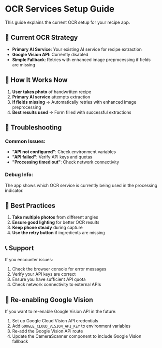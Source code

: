 # OCR Services Setup Guide

This guide explains the current OCR setup for your recipe app.

## 🚀 Current OCR Strategy

- **Primary AI Service**: Your existing AI service for recipe extraction
- **Google Vision API**: Currently disabled
- **Simple Fallback**: Retries with enhanced image preprocessing if fields are missing

## 📱 How It Works Now

1. **User takes photo** of handwritten recipe
2. **Primary AI service** attempts extraction
3. **If fields missing** → Automatically retries with enhanced image preprocessing
4. **Best results used** → Form filled with successful extractions

## 🔧 Troubleshooting

### Common Issues:

- **"API not configured"**: Check environment variables
- **"API failed"**: Verify API keys and quotas
- **"Processing timed out"**: Check network connectivity

### Debug Info:

The app shows which OCR service is currently being used in the processing indicator.

## 🎯 Best Practices

1. **Take multiple photos** from different angles
2. **Ensure good lighting** for better OCR results
3. **Keep phone steady** during capture
4. **Use the retry button** if ingredients are missing

## 📞 Support

If you encounter issues:

1. Check the browser console for error messages
2. Verify your API keys are correct
3. Ensure you have sufficient API quota
4. Check network connectivity to external APIs

## 🔄 Re-enabling Google Vision

If you want to re-enable Google Vision API in the future:

1. Set up Google Cloud Vision API credentials
2. Add `GOOGLE_CLOUD_VISION_API_KEY` to environment variables
3. Re-add the Google Vision API route
4. Update the CameraScanner component to include Google Vision fallback
